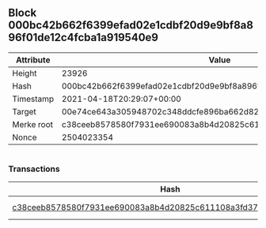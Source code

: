 ## Block 000bc42b662f6399efad02e1cdbf20d9e9bf8a896f01de12c4fcba1a919540e9

Attribute | Value
--- | ---
Height | 23926
Hash | 000bc42b662f6399efad02e1cdbf20d9e9bf8a896f01de12c4fcba1a919540e9
Timestamp | 2021-04-18T20:29:07+00:00
Target | 00e74ce643a305948702c348ddcfe896ba662d82c1a228faf4ad12250f07334e
Merke root | c38ceeb8578580f7931ee690083a8b4d20825c611108a3fd376147e1200d46ab
Nonce | 2504023354

```

```

### Transactions

Hash | Amount
--- | ---
[c38ceeb8578580f7931ee690083a8b4d20825c611108a3fd376147e1200d46ab](c38ceeb8578580f7931ee690083a8b4d20825c611108a3fd376147e1200d46ab.md) | 10.00000000 SKEPTI 
